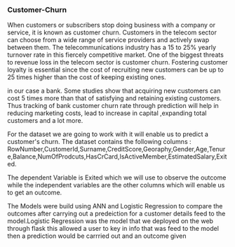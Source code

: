 
### Customer-Churn

When customers or subscribers stop doing business with a company or service, it is known as customer churn. Customers in the telecom sector can choose from a wide range of service providers and actively swap between them. The telecommunications industry has a 15 to 25% yearly turnover rate in this fiercely competitive market. One of the biggest threats to revenue loss in the telecom sector is customer churn. Fostering customer loyalty is essential since the cost of recruiting new customers can be up to 25 times higher than the cost of keeping existing ones.

in our case a bank. Some studies show that acquiring new customers can cost 5 times more than that of satisfying and retaining existing customers. Thus tracking of bank customer churn rate through prediction will help in reducing marketing costs, lead to increase in capital ,expanding total customers and a lot more.

For the dataset  we are going to work with it will enable us to predict a customer's churn.
The  dataset contains the following columns : RowNumber,CustomerId,Surname,CreditScore,Georaphy,Gender,Age,Tenure,Balance,NumOfProdcuts,HasCrCard,IsActiveMember,EstimatedSalary,Exited.

The dependent Variable is Exited which we will use to observe the outcome while the independent variables are the other columns which will enable us to get an outcome.

The Models were build using ANN and Logistic Regression to compare the outcomes after carrying out a predeiction for a customer details feed to the model.Logistic Regression was the model that we deployed on the web through flask this allowed a user to key in info that was feed to the model then a prediction would be carrried out and an outcome given
